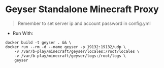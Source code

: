 # Geyser Standalone Minecraft Proxy

> Remember to set server ip and account password in config.yml

- Run With: 
```
docker build -t geyser . && \
docker run --rm -d --name geyser -p 19132:19132/udp \
    -v /var/b-play/minecraft/geyser/locales:/root/locales \
    -v /var/b-play/minecraft/geyser/logs:/root/logs \
    geyser
```
